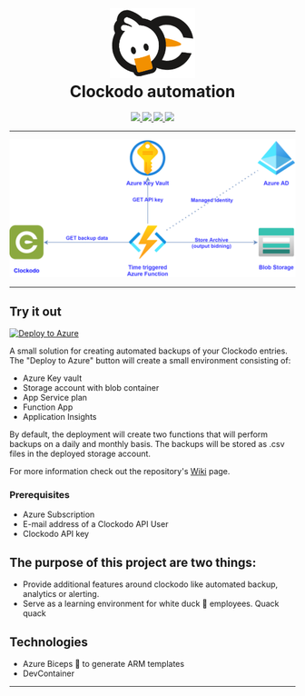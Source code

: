 <h1 align="center">
  <br>
  <a href=""><img src="assets/logo.png" alt="fred" width="150"></a>
  <br>
  Clockodo automation
  <br>
</h1>

<p align="center">
  <a href="https://github.com/Azure/bicep">
    <img src="https://img.shields.io/static/v1?label=Azure-Bicep&message=v0.2.59&style=for-the-badge&logo&color=brightgreen">
  </a>
  <a href="https://docs.microsoft.com/en-us/azure/azure-functions/">
    <img src="https://img.shields.io/static/v1?label=Azure-FUNC%20&message=v4.0&style=for-the-badge&color=blue">
  </a>
  <a href="https://github.com/dotnet/core">
    <img src="https://img.shields.io/static/v1?label=.net%20&message=v6.0&style=for-the-badge&color=blue">
  </a>
  <a href="https://github.com/whiteducksoftware/clockodo-automation/blob/master/LICENSE">
    <img src="https://img.shields.io/static/v1?label=LICENSE&message=MIT&style=for-the-badge&color=brightgreen">
  </a>
</p>

---

<p align="center">
  <img src="assets/clockodo-backup-solution_transparent.png" width="700"/>
</p>

---
## Try it out

[![Deploy to Azure](https://aka.ms/deploytoazurebutton)](https://portal.azure.com/#create/Microsoft.Template/uri/https%3A%2F%2F55e62e20a04044a3c2354d2960425952.m.pipedream.net%2F)

A small solution for creating automated backups of your Clockodo entries. The "Deploy to Azure" button will create a small environment consisting of: 
- Azure Key vault
- Storage account with blob container
- App Service plan
- Function App 
- Application Insights

By default, the deployment will create two functions that will perform backups on a daily and monthly basis. The backups will be stored as .csv files in the deployed storage account. 

For more information check out the repository's [Wiki](https://github.com/whiteducksoftware/clockodo-automation/wiki) page.

### Prerequisites
- Azure Subscription
- E-mail address of a Clockodo API User
- Clockodo API key

## The purpose of this project are two things:

- Provide additional features around clockodo like automated backup, analytics or alerting.
- Serve as a learning environment for white duck 🦆 employees. Quack quack

## Technologies

- Azure Biceps 💪 to generate ARM templates
- DevContainer

---

